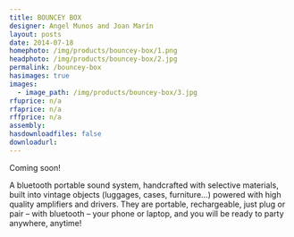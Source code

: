 ```yaml
---
title: BOUNCEY BOX
designer: Angel Munos and Joan Marín
layout: posts
date: 2014-07-18
homephoto: /img/products/bouncey-box/1.png
headphoto: /img/products/bouncey-box/2.jpg
permalink: /bouncey-box
hasimages: true
images:  
  - image_path: /img/products/bouncey-box/3.jpg
rfuprice: n/a
rfaprice: n/a
rffprice: n/a
assembly: 
hasdownloadfiles: false
downloadurl:
---
```

Coming soon!

A bluetooth portable sound system, handcrafted with selective materials, built into vintage objects (luggages, cases, furniture…) powered with high quality amplifiers and drivers. They are portable, rechargeable, just plug or pair – with bluetooth – your phone or laptop, and you will be ready to party anywhere, anytime!